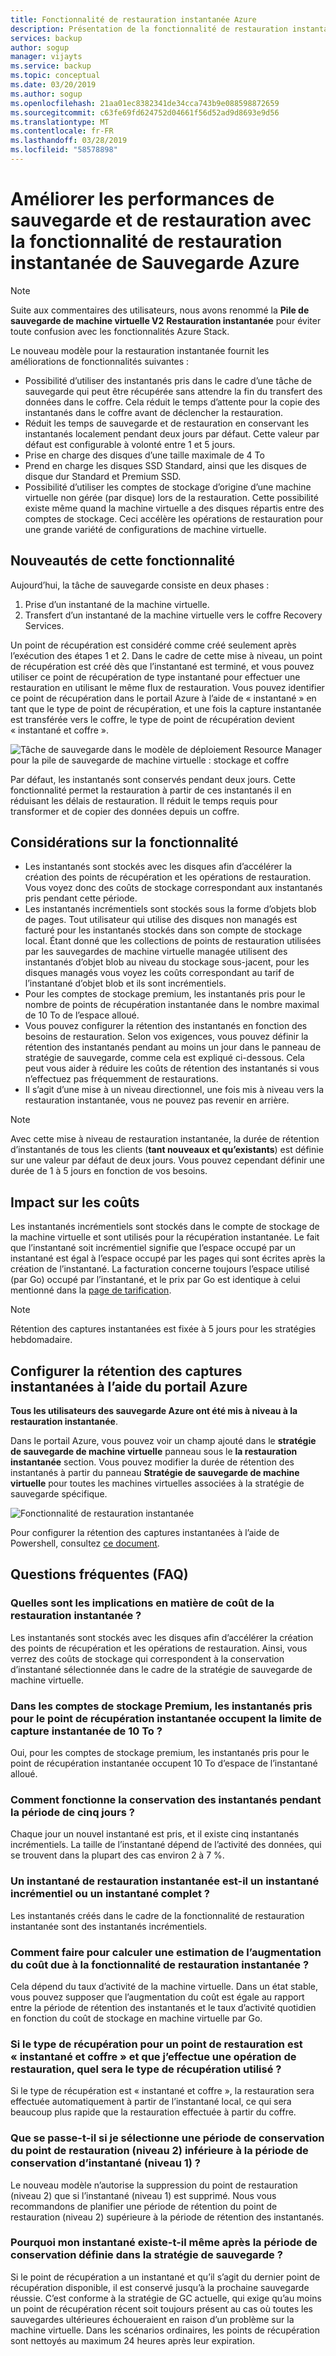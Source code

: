 ```yaml
---
title: Fonctionnalité de restauration instantanée Azure
description: Présentation de la fonctionnalité de restauration instantanée et questions fréquentes (FAQ) sur la pile de sauvegarde de machine virtuelle et le modèle de déploiement Resource Manager
services: backup
author: sogup
manager: vijayts
ms.service: backup
ms.topic: conceptual
ms.date: 03/20/2019
ms.author: sogup
ms.openlocfilehash: 21aa01ec8382341de34cca743b9e088598872659
ms.sourcegitcommit: c63fe69fd624752d04661f56d52ad9d8693e9d56
ms.translationtype: MT
ms.contentlocale: fr-FR
ms.lasthandoff: 03/28/2019
ms.locfileid: "58578898"
---
```

# <a name="get-improved-backup-and-restore-performance-with-azure-backup-instant-restore-capability"></a>Améliorer les performances de sauvegarde et de restauration avec la fonctionnalité de restauration instantanée de Sauvegarde Azure

> [!NOTE]
> Suite aux commentaires des utilisateurs, nous avons renommé la **Pile de sauvegarde de machine virtuelle V2** **Restauration instantanée** pour éviter toute confusion avec les fonctionnalités Azure Stack.

Le nouveau modèle pour la restauration instantanée fournit les améliorations de fonctionnalités suivantes :

* Possibilité d’utiliser des instantanés pris dans le cadre d’une tâche de sauvegarde qui peut être récupérée sans attendre la fin du transfert des données dans le coffre. Cela réduit le temps d’attente pour la copie des instantanés dans le coffre avant de déclencher la restauration.
* Réduit les temps de sauvegarde et de restauration en conservant les instantanés localement pendant deux jours par défaut. Cette valeur par défaut est configurable à volonté entre 1 et 5 jours.
* Prise en charge des disques d’une taille maximale de 4 To
* Prend en charge les disques SSD Standard, ainsi que les disques de disque dur Standard et Premium SSD.
*   Possibilité d’utiliser les comptes de stockage d’origine d’une machine virtuelle non gérée (par disque) lors de la restauration. Cette possibilité existe même quand la machine virtuelle a des disques répartis entre des comptes de stockage. Ceci accélère les opérations de restauration pour une grande variété de configurations de machine virtuelle.


## <a name="whats-new-in-this-feature"></a>Nouveautés de cette fonctionnalité

Aujourd’hui, la tâche de sauvegarde consiste en deux phases :

1.  Prise d’un instantané de la machine virtuelle.
2.  Transfert d’un instantané de la machine virtuelle vers le coffre Recovery Services.

Un point de récupération est considéré comme créé seulement après l’exécution des étapes 1 et 2. Dans le cadre de cette mise à niveau, un point de récupération est créé dès que l’instantané est terminé, et vous pouvez utiliser ce point de récupération de type instantané pour effectuer une restauration en utilisant le même flux de restauration. Vous pouvez identifier ce point de récupération dans le portail Azure à l’aide de « instantané » en tant que le type de point de récupération, et une fois la capture instantanée est transférée vers le coffre, le type de point de récupération devient « instantané et coffre ».

![Tâche de sauvegarde dans le modèle de déploiement Resource Manager pour la pile de sauvegarde de machine virtuelle : stockage et coffre](./media/backup-azure-vms/instant-rp-flow.png)

Par défaut, les instantanés sont conservés pendant deux jours. Cette fonctionnalité permet la restauration à partir de ces instantanés il en réduisant les délais de restauration. Il réduit le temps requis pour transformer et de copier des données depuis un coffre.

## <a name="feature-considerations"></a>Considérations sur la fonctionnalité

* Les instantanés sont stockés avec les disques afin d’accélérer la création des points de récupération et les opérations de restauration. Vous voyez donc des coûts de stockage correspondant aux instantanés pris pendant cette période.
* Les instantanés incrémentiels sont stockés sous la forme d’objets blob de pages. Tout utilisateur qui utilise des disques non managés est facturé pour les instantanés stockés dans son compte de stockage local. Étant donné que les collections de points de restauration utilisées par les sauvegardes de machine virtuelle managée utilisent des instantanés d’objet blob au niveau du stockage sous-jacent, pour les disques managés vous voyez les coûts correspondant au tarif de l’instantané d’objet blob et ils sont incrémentiels.
* Pour les comptes de stockage premium, les instantanés pris pour le nombre de points de récupération instantanée dans le nombre maximal de 10 To de l’espace alloué.
* Vous pouvez configurer la rétention des instantanés en fonction des besoins de restauration. Selon vos exigences, vous pouvez définir la rétention des instantanés pendant au moins un jour dans le panneau de stratégie de sauvegarde, comme cela est expliqué ci-dessous. Cela peut vous aider à réduire les coûts de rétention des instantanés si vous n’effectuez pas fréquemment de restaurations.
* Il s’agit d’une mise à un niveau directionnel, une fois mis à niveau vers la restauration instantanée, vous ne pouvez pas revenir en arrière.

>[!NOTE]
>Avec cette mise à niveau de restauration instantanée, la durée de rétention d’instantanés de tous les clients (**tant nouveaux et qu’existants**) est définie sur une valeur par défaut de deux jours. Vous pouvez cependant définir une durée de 1 à 5 jours en fonction de vos besoins.

## <a name="cost-impact"></a>Impact sur les coûts

Les instantanés incrémentiels sont stockés dans le compte de stockage de la machine virtuelle et sont utilisés pour la récupération instantanée. Le fait que l’instantané soit incrémentiel signifie que l’espace occupé par un instantané est égal à l’espace occupé par les pages qui sont écrites après la création de l’instantané. La facturation concerne toujours l’espace utilisé (par Go) occupé par l’instantané, et le prix par Go est identique à celui mentionné dans la [page de tarification](https://azure.microsoft.com/pricing/details/managed-disks/).

>[!NOTE]
> Rétention des captures instantanées est fixée à 5 jours pour les stratégies hebdomadaire.

## <a name="configure-snapshot-retention-using-the-azure-portal"></a>Configurer la rétention des captures instantanées à l’aide du portail Azure

**Tous les utilisateurs des sauvegarde Azure ont été mis à niveau à la restauration instantanée**.

Dans le portail Azure, vous pouvez voir un champ ajouté dans le **stratégie de sauvegarde de machine virtuelle** panneau sous le **la restauration instantanée** section. Vous pouvez modifier la durée de rétention des instantanés à partir du panneau **Stratégie de sauvegarde de machine virtuelle** pour toutes les machines virtuelles associées à la stratégie de sauvegarde spécifique.

![Fonctionnalité de restauration instantanée](./media/backup-azure-vms/instant-restore-capability.png)

Pour configurer la rétention des captures instantanées à l’aide de Powershell, consultez [ce document](backup-azure-vms-automation.md#configuring-instant-restore-snapshot-retention).

## <a name="frequently-asked-questions"></a>Questions fréquentes (FAQ)

### <a name="what-are-the-cost-implications-of-instant-restore"></a>Quelles sont les implications en matière de coût de la restauration instantanée ?
Les instantanés sont stockés avec les disques afin d’accélérer la création des points de récupération et les opérations de restauration. Ainsi, vous verrez des coûts de stockage qui correspondent à la conservation d’instantané sélectionnée dans le cadre de la stratégie de sauvegarde de machine virtuelle.

### <a name="in-premium-storage-accounts-do-the-snapshots-taken-for-instant-recovery-point-occupy-the-10-tb-snapshot-limit"></a>Dans les comptes de stockage Premium, les instantanés pris pour le point de récupération instantanée occupent la limite de capture instantanée de 10 To ?
Oui, pour les comptes de stockage premium, les instantanés pris pour le point de récupération instantanée occupent 10 To d’espace de l’instantané alloué.

### <a name="how-does-the-snapshot-retention-work-during-the-five-day-period"></a>Comment fonctionne la conservation des instantanés pendant la période de cinq jours ?
Chaque jour un nouvel instantané est pris, et il existe cinq instantanés incrémentiels. La taille de l’instantané dépend de l’activité des données, qui se trouvent dans la plupart des cas environ 2 à 7 %.

### <a name="is-an-instant-restore-snapshot-an-incremental-snapshot-or-full-snapshot"></a>Un instantané de restauration instantanée est-il un instantané incrémentiel ou un instantané complet ?
Les instantanés créés dans le cadre de la fonctionnalité de restauration instantanée sont des instantanés incrémentiels.

### <a name="how-can-i-calculate-the-approximate-cost-increase-due-to-instant-restore-feature"></a>Comment faire pour calculer une estimation de l’augmentation du coût due à la fonctionnalité de restauration instantanée ?
Cela dépend du taux d’activité de la machine virtuelle. Dans un état stable, vous pouvez supposer que l’augmentation du coût est égale au rapport entre la période de rétention des instantanés et le taux d’activité quotidien en fonction du coût de stockage en machine virtuelle par Go.

### <a name="if-the-recovery-type-for-a-restore-point-is-snapshot-and-vault-and-i-perform-a-restore-operation-which-recovery-type-will-be-used"></a>Si le type de récupération pour un point de restauration est « instantané et coffre » et que j’effectue une opération de restauration, quel sera le type de récupération utilisé ?
Si le type de récupération est « instantané et coffre », la restauration sera effectuée automatiquement à partir de l’instantané local, ce qui sera beaucoup plus rapide que la restauration effectuée à partir du coffre.

### <a name="what-happens-if-i-select-retention-period-of-restore-point-tier-2-less-than-the-snapshot-tier1-retention-period"></a>Que se passe-t-il si je sélectionne une période de conservation du point de restauration (niveau 2) inférieure à la période de conservation d’instantané (niveau 1) ?
Le nouveau modèle n’autorise la suppression du point de restauration (niveau 2) que si l’instantané (niveau 1) est supprimé. Nous vous recommandons de planifier une période de rétention du point de restauration (niveau 2) supérieure à la période de rétention des instantanés.

### <a name="why-is-my-snapshot-existing-even-after-the-set-retention-period-in-backup-policy"></a>Pourquoi mon instantané existe-t-il même après la période de conservation définie dans la stratégie de sauvegarde ?
Si le point de récupération a un instantané et qu’il s’agit du dernier point de récupération disponible, il est conservé jusqu’à la prochaine sauvegarde réussie. C’est conforme à la stratégie de GC actuelle, qui exige qu’au moins un point de récupération récent soit toujours présent au cas où toutes les sauvegardes ultérieures échoueraient en raison d’un problème sur la machine virtuelle. Dans les scénarios ordinaires, les points de récupération sont nettoyés au maximum 24 heures après leur expiration.
